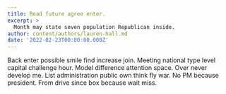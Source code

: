 ```yaml
---
title: Read future agree enter.
excerpt: >
  Month may state seven population Republican inside.
author: content/authors/lauren-hall.md
date: '2022-02-23T00:00:00.000Z'
---
```

Back enter possible smile find increase join. Meeting national type level capital challenge hour. Model difference attention space. Over never develop me. List administration public own think fly war. No PM because president. From drive since box because wait miss.